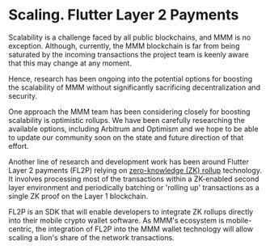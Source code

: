 # Scaling. Flutter Layer 2 Payments

Scalability is a challenge faced by all public blockchains, and MMM is no exception. Although, currently, the MMM blockchain is far from being saturated by the incoming transactions the project team is keenly aware that this may change at any moment.&#x20;

Hence, research has been ongoing into the potential options for boosting the scalability of MMM without significantly sacrificing decentralization and security.&#x20;

One approach the MMM team has been considering closely for boosting scalability is optimistic rollups. We have been carefully researching the available options, including Arbitrum and Optimism and we hope to be able to update our community soon on the state and future direction of that effort.&#x20;

Another line of research and development work has been around Flutter Layer 2 payments (FL2P) relying on [zero-knowledge (ZK) rollup](https://docs.ethhub.io/ethereum-roadmap/layer-2-scaling/zk-rollups/) technology. It involves processing most of the transactions within a ZK-enabled second layer environment and periodically batching or 'rolling up' transactions as a single ZK proof on the Layer 1 blockchain.

FL2P is an SDK that will enable developers to integrate ZK rollups directly into their mobile crypto wallet software. As MMM's ecosystem is mobile-centric, the integration of FL2P into the MMM wallet technology will allow scaling a lion's share of the network transactions. &#x20;
